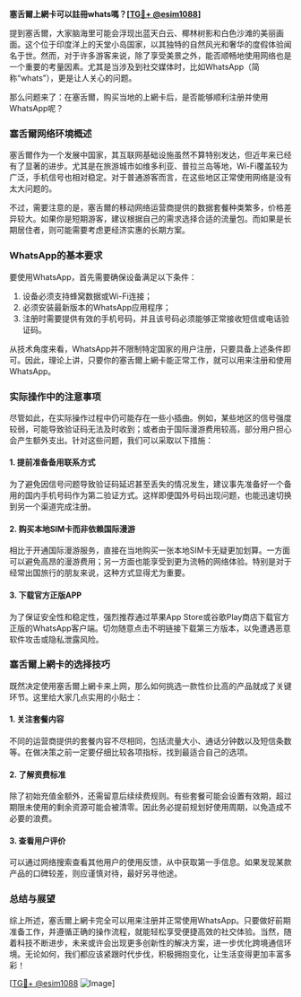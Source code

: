 **塞舌爾上網卡可以註冊whats嗎？[[TG💪+ @esim1088](https://t.me/s/esim1088)]**

提到塞舌爾，大家脑海里可能会浮现出蓝天白云、椰林树影和白色沙滩的美丽画面。这个位于印度洋上的天堂小岛国家，以其独特的自然风光和奢华的度假体验闻名于世。然而，对于许多游客来说，除了享受美景之外，能否顺畅地使用网络也是一个重要的考量因素。尤其是当涉及到社交媒体时，比如WhatsApp（简称“whats”），更是让人关心的问题。

那么问题来了：在塞舌爾，购买当地的上網卡后，是否能够顺利注册并使用WhatsApp呢？

### **塞舌爾网络环境概述**

塞舌爾作为一个发展中国家，其互联网基础设施虽然不算特别发达，但近年来已经有了显著的进步。尤其是在旅游城市如维多利亚、普拉兰岛等地，Wi-Fi覆盖较为广泛，手机信号也相对稳定。对于普通游客而言，在这些地区正常使用网络是没有太大问题的。

不过，需要注意的是，塞舌爾的移动网络运营商提供的数据套餐种类繁多，价格差异较大。如果你是短期游客，建议根据自己的需求选择合适的流量包。而如果是长期居住者，则可能需要考虑更经济实惠的长期方案。

### **WhatsApp的基本要求**

要使用WhatsApp，首先需要确保设备满足以下条件：
1. 设备必须支持蜂窝数据或Wi-Fi连接；
2. 必须安装最新版本的WhatsApp应用程序；
3. 注册时需要提供有效的手机号码，并且该号码必须能够正常接收短信或电话验证码。

从技术角度来看，WhatsApp并不限制特定国家的用户注册，只要具备上述条件即可。因此，理论上讲，只要你的塞舌爾上網卡能正常工作，就可以用来注册和使用WhatsApp。

### **实际操作中的注意事项**

尽管如此，在实际操作过程中仍可能存在一些小插曲。例如，某些地区的信号强度较弱，可能导致验证码无法及时收到；或者由于国际漫游费用较高，部分用户担心会产生额外支出。针对这些问题，我们可以采取以下措施：

#### **1. 提前准备备用联系方式**
为了避免因信号问题导致验证码延迟甚至丢失的情况发生，建议事先准备好一个备用的国内手机号码作为第二验证方式。这样即便国外号码出现问题，也能迅速切换到另一个渠道完成注册。

#### **2. 购买本地SIM卡而非依赖国际漫游**
相比于开通国际漫游服务，直接在当地购买一张本地SIM卡无疑更加划算。一方面可以避免高昂的漫游费用；另一方面也能享受到更为流畅的网络体验。特别是对于经常出国旅行的朋友来说，这种方式显得尤为重要。

#### **3. 下载官方正版APP**
为了保证安全性和稳定性，强烈推荐通过苹果App Store或谷歌Play商店下载官方正版的WhatsApp客户端。切勿随意点击不明链接下载第三方版本，以免遭遇恶意软件攻击或隐私泄露风险。

### **塞舌爾上網卡的选择技巧**

既然决定使用塞舌爾上網卡来上网，那么如何挑选一款性价比高的产品就成了关键环节。这里给大家几点实用的小贴士：

#### **1. 关注套餐内容**
不同的运营商提供的套餐内容不尽相同，包括流量大小、通话分钟数以及短信条数等。在做决策之前一定要仔细比较各项指标，找到最适合自己的选项。

#### **2. 了解资费标准**
除了初始充值金额外，还需留意后续续费规则。有些套餐可能会设置有效期，超过期限未使用的剩余资源可能会被清零。因此务必提前规划好使用周期，以免造成不必要的浪费。

#### **3. 查看用户评价**
可以通过网络搜索查看其他用户的使用反馈，从中获取第一手信息。如果发现某款产品的口碑较差，则应谨慎对待，最好另寻他途。

### **总结与展望**

综上所述，塞舌爾上網卡完全可以用来注册并正常使用WhatsApp。只要做好前期准备工作，并遵循正确的操作流程，就能轻松享受便捷高效的社交体验。当然，随着科技不断进步，未来或许会出现更多创新性的解决方案，进一步优化跨境通信环境。无论如何，我们都应该紧跟时代步伐，积极拥抱变化，让生活变得更加丰富多彩！

[[TG💪+ @esim1088](https://t.me/s/esim1088) ![Image](https://i.postimg.cc/4NQfJmqS/Snipaste-2025-05-13-00-14-12.png)]
